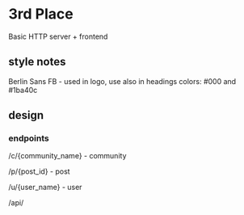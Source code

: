 # 3rd Place
Basic HTTP server + frontend

## style notes
Berlin Sans FB - used in logo, use also in headings
colors: #000 and #1ba40c


## design

### endpoints

/c/{community\_name} - community

/p/{post\_id} - post

/u/{user\_name} - user

/api/

